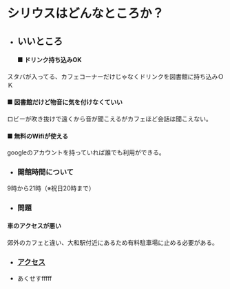 # シリウスはどんなところか？

- ## いいところ
    #### ■ ドリンク持ち込みOK
スタバが入ってる、カフェコーナーだけじゃなくドリンクを図書館に持ち込みＯＫ
  #### ■ 図書館だけど物音に気を付けなくていい
ロビーが吹き抜けで遠くから音が聞こえるがカフェほど会話は聞こえない。
  #### ■ 無料のWifiが使える
googleのアカウントを持っていれば誰でも利用ができる。
- ### 開館時間について
9時から21時（※祝日20時まで）
- ### 問題
#### 車のアクセスが悪い
郊外のカフェと違い、大和駅付近にあるため有料駐車場に止める必要がある。
- ### [アクセス](http://yamato-bunka.jp/access/)

- あくせすfffff
